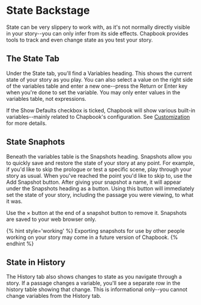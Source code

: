 # State Backstage

State can be very slippery to work with, as it's not normally directly visible in your story--you can only infer from its side effects. Chapbook provides tools to track and even change state as you test your story.

## The State Tab

Under the State tab, you'll find a Variables heading. This shows the current state of your story as you play. You can also select a value on the right side of the variables table and enter a new one--press the Return or Enter key when you're done to set the variable. You may only enter values in the variables table, not expressions.

If the Show Defaults checkbox is ticked, Chapbook will show various built-in variables--mainly related to Chapbook's configuration. See [Customization][customization] for more details.

## State Snaphots

Beneath the variables table is the Snapshots heading. Snapshots allow you to quickly save and restore the state of your story at any point. For example, if you'd like to skip the prologue or test a specific scene, play through your story as usual. When you've reached the point you'd like to skip to, use the Add Snapshot button. After giving your snapshot a name, it will appear under the Snapshots heading as a button. Using this button will immediately set the state of your story, including the passage you were viewing, to what it was.

Use the &times; button at the end of a snapshot button to remove it. Snapshots are saved to your web browser only.

{% hint style='working' %}
Exporting snapshots for use by other people working on your story may come in a future version of Chapbook.
{% endhint %}

## State in History

The History tab also shows changes to state as you navigate through a story. If a passage changes a variable, you'll see a separate row in the history table showing that change. This is informational only--you cannot change variables from the History tab.

[customization]: ../customization/index.md